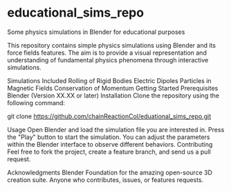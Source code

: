 # educational_sims_repo
Some physics simulations in Blender for educational purposes

This repository contains simple physics simulations using Blender and its force fields features. The aim is to provide a visual representation and understanding of fundamental physics phenomena through interactive simulations.

Simulations Included
Rolling of Rigid Bodies
Electric Dipoles
Particles in Magnetic Fields
Conservation of Momentum
Getting Started
Prerequisites
Blender (Version XX.XX or later)
Installation
Clone the repository using the following command:

git clone https://github.com/chainReactionCol/eduational_sims_repo.git

Usage
Open Blender and load the simulation file you are interested in.
Press the "Play" button to start the simulation.
You can adjust the parameters within the Blender interface to observe different behaviors.
Contributing
Feel free to fork the project, create a feature branch, and send us a pull request.


Acknowledgments
Blender Foundation for the amazing open-source 3D creation suite.
Anyone who contributes, issues, or features requests.
